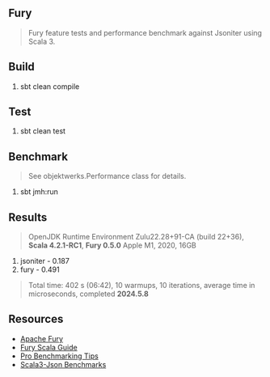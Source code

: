Fury
----
>Fury feature tests and performance benchmark against Jsoniter using Scala 3.

Build
-----
1. sbt clean compile

Test
----
1. sbt clean test

Benchmark
---------
>See objektwerks.Performance class for details.
1. sbt jmh:run

Results
-------
>OpenJDK Runtime Environment Zulu22.28+91-CA (build 22+36), **Scala 4.2.1-RC1**, **Fury 0.5.0** Apple M1, 2020, 16GB
1. jsoniter - 0.187
2. fury     - 0.491
>Total time: 402 s (06:42), 10 warmups, 10 iterations, average time in microseconds, completed **2024.5.8**

Resources
---------
* [Apache Fury](https://fury.apache.org/)
* [Fury Scala Guide](https://github.com/alipay/fury/blob/main/docs/guide/scala_guide.md)
* [Pro Benchmarking Tips](https://github.com/objektwerks/fury/pull/1)
* [Scala3-Json Benchmarks](https://github.com/objektwerks/scala3.json)